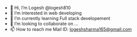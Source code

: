 - 👋 Hi, I’m Logesh  @logesh810
- 👀 I’m interested in web developing
- 🌱 I’m currently learning Full stack developement
- 💞️ I’m looking to collaborate on ...
- 📫 How to reach me 
Mail ID: logeshsharma165@gmail.com 


<!---
logesh810/logesh810 is a ✨ special ✨ repository because its `README.md` (this file) appears on your GitHub profile.
You can click the Preview link to take a look at your changes.
--->
